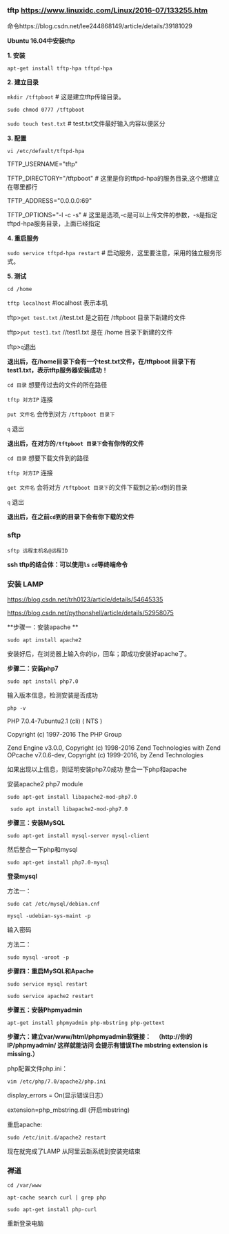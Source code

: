 ###  tftp https://www.linuxidc.com/Linux/2016-07/133255.htm

命令https://blog.csdn.net/lee244868149/article/details/39181029



**Ubuntu 16.04中安装tftp**

**1. 安装**

`apt-get install tftp-hpa tftpd-hpa`

 

**2. 建立目录**

`mkdir /tftpboot` # 这是建立tftp传输目录。

`sudo chmod 0777 /tftpboot`

`sudo touch test.txt` # test.txt文件最好输入内容以便区分

 

**3. 配置**

`vi /etc/default/tftpd-hpa`

TFTP_USERNAME="tftp"

TFTP_DIRECTORY="/tftpboot" # 这里是你的tftpd-hpa的服务目录,这个想建立在哪里都行

TFTP_ADDRESS="0.0.0.0:69"

TFTP_OPTIONS="-l -c -s" # 这里是选项,-c是可以上传文件的参数，-s是指定tftpd-hpa服务目录，上面已经指定

 

**4. 重启服务**

`sudo service tftpd-hpa restart` # 启动服务，这里要注意，采用的独立服务形式。

 

**5. 测试**

`cd /home`

`tftp localhost`  #localhost 表示本机

tftp>`get test.txt`  //test.txt 是之前在 /tftpboot 目录下新建的文件

tftp>`put test1.txt` //test1.txt 是在 /home 目录下新建的文件

tftp>`q`退出

**退出后，在/home目录下会有一个test.txt文件，在/tftpboot 目录下有test1.txt，表示tftp服务器安装成功！**



`cd 目录` 想要传过去的文件的所在路径

`tftp 对方IP` 连接

`put 文件名` 会传到对方 `/tftpboot 目录下`

`q` 退出

**退出后，在对方的`/tftpboot 目录下`会有你传的文件**





`cd 目录` 想要下载文件到的路径

`tftp 对方IP` 连接

`get 文件名` 会将对方 `/tftpboot 目录下`的文件下载到之前`cd`到的目录

`q` 退出

**退出后，在之前`cd`到的目录下会有你下载的文件**



### sftp

`sftp 远程主机名@远程ID`

**ssh tftp的结合体：可以使用`ls` `cd`等终端命令**



### 安装 LAMP

https://blog.csdn.net/trh0123/article/details/54645335

https://blog.csdn.net/pythonshell/article/details/52958075



**步骤一：安装apache **

`sudo apt install apache2` 

安装好后，在浏览器上输入你的ip，回车；即成功安装好apache了。



**步骤二：安装php7**  

`sudo apt install php7.0` 

输入版本信息，检测安装是否成功  

`php -v` 

PHP 7.0.4-7ubuntu2.1 (cli) ( NTS ) 

Copyright (c) 1997-2016 The PHP Group 

Zend Engine v3.0.0, Copyright (c) 1998-2016 Zend Technologies with Zend OPcache v7.0.6-dev, Copyright (c) 1999-2016, by Zend Technologies 

如果出现以上信息，则证明安装php7.0成功 整合一下php和apache    



安装apache2 php7 module  

`sudo apt-get install libapache2-mod-php7.0`

` sudo apt install libapache2-mod-php7.0`   



**步骤三：安装MySQL** 

`sudo apt-get install mysql-server mysql-client`  

然后整合一下php和mysql 

`sudo apt-get install php7.0-mysql`   



**登录mysql**

方法一：

`sudo cat /etc/mysql/debian.cnf`

`mysql -udebian-sys-maint -p`

输入密码



方法二：

`sudo mysql -uroot -p`



**步骤四：重启MySQL和Apache**  

`sudo service mysql restart` 

`sudo service apache2 restart`   



**步骤五：安装Phpmyadmin** 

`apt-get install phpmyadmin php-mbstring php-gettext`  



**步骤六：建立var/www/html/phpmyadmin软链接：   （http://你的IP/phpmyadmin/ 这样就能访问 会提示有错误The mbstring extension is missing.）**   



php配置文件php.ini：  

`vim /etc/php/7.0/apache2/php.ini`  

display_errors = On(显示错误日志）   

extension=php_mbstring.dll (开启mbstring)   



重启apache:  

`sudo /etc/init.d/apache2 restart` 

现在就完成了LAMP 从阿里云新系统到安装完结束



### 禅道

`cd /var/www`

`apt-cache search curl | grep php`

`sudo apt-get install php-curl`

重新登录电脑